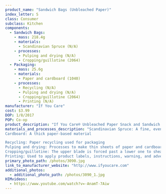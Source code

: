 ```yaml
---
product_name: "Sandwich Bags (Unbleached Paper)"
index_letter: S
class: Consumer
subclass: Kitchen
components:
  - Sandwich Bags:
    - mass: 218.4g
    - materials:
      - Scandinavian Spruce (N/A)
    - processes:
      - Pulping and drying (N/A)
      - Cropping/guillotine (2064)
  - Packaging:
    - mass: 25.6g
    - materials:
      - Paper and cardboard (1040)
    - processes:
      - Recycling (N/A)
      - Pulping and drying (N/A)
      - Cropping/guillotine (2064)
      - Printing (N/A)
manufacturer: "If You Care"
cost: $3.99
DOP: 1/8/2017
POP: Co-op
product_description: "If You Care® Unbleached Paper Snack and Sandwich Bags are made exclusively from the unbleached pulp of Scandinavian spruce trees—a natural, renewable resource. They are not treated with petroleum-based paraffin wax or any other wax. The pure wood pulp is specially ground and pressed to form a natural barrier that prevents grease or fat from penetrating, making them ideal for sandwiches that use mayo or oil. Like all If You Care® paper products, these sandwich and snack bags are gluten free, allergen free, chlorine-free, and are certified compostable for home/backyard and industrial/municipal composting. 48-ct."
materials_and_processes_description: "Scandinavian Spruce: A fine, even textured, and consistently straight grained wood commonly used in paper (pulpwood), construction lumber, millwork, crates, Christmas trees, and musical instrument soundboards
Cardboard: A thick paper-based material

Recycling: Paper recycling used for packaging
Pulping and drying: Processes to make thin sheets of paper and cardboard
Cropping/guillotine: The upper blade is forced past a lower one to shear sheet material along a straight line
Printing: Used to apply product labels, instructions, warning, and advertisements"
primary_photo_path: /photos/3090.jpg
link_to_manufacturer_website: "http://www.ifyoucare.com"
additional_photos:
  - additional_photo_path: /photos/3090_1.jpg
HIMvideos:
  - https://www.youtube.com/watch?v=-AnamT-7Aiw
---
```

